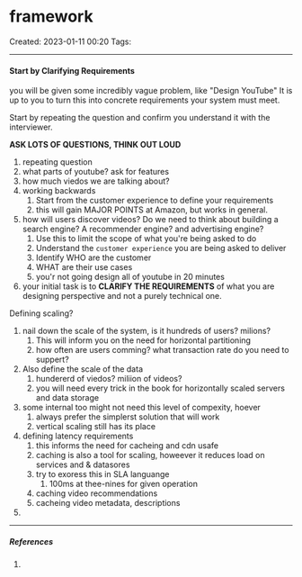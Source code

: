 # framework
Created: 2023-01-11 00:20
Tags: 
____

#### Start by Clarifying Requirements

you will be given some incredibly vague problem, like "Design YouTube"
It is up to you to turn this into concrete requirements your system must meet.

Start by repeating the question and confirm you understand it with the interviewer.

__ASK LOTS OF QUESTIONS, THINK OUT LOUD__

1. repeating question
2. what parts of youtube? ask for features
3. how much viedos we are talking about?
4. working backwards
	1. Start from the customer experience to define your requirements
	2. this will gain MAJOR POINTS at Amazon, but works in general.
5. how will users discover videos? Do we need to think about building a search engine? A recommender engine? and advertising engine?
	1. Use this to limit the scope of what you're being asked to do
	2. Understand the `customer experience` you are being asked to deliver
	3. Identify WHO are the customer
	4. WHAT are their use cases
	5. you'r not going design all of youtube in 20 minutes
6. your initial task is to __CLARIFY THE REQUIREMENTS__ of what you are designing perspective and not a purely technical one.


Defining scaling?

1. nail down the scale of the system, is it hundreds of users? milions?
	1. This will inform you on the need for horizontal partitioning
	2. how often are users comming? what transaction rate do you need to suppert?
2. Also define the scale of the data
	1. hundererd of viedos? miliion of videos?
	2. you will need every trick in the book for horizontally scaled servers and data storage
3. some internal too might not need this level of compexity, hoever
	1. always prefer the simplerst solution that will work
	2. vertical scaling still has its place
4. defining latency requirements
	1. this informs the need for cacheing and cdn usafe
	2. caching is also a tool for scaling, howeever it reduces load on services and & datasores
	3. try to exoress this in SLA languange 
		1. 100ms at thee-nines for given operation
	4. caching video recommendations
	5. cacheing video metadata, descriptions
5. 
_____
##### References
1.

